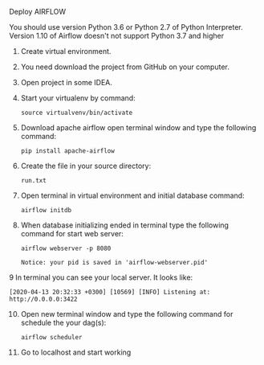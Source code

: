 Deploy AIRFLOW


You should use version Python 3.6 or Python 2.7 of Python Interpreter.
Version 1.10 of Airflow doesn't not support Python 3.7 and higher
 

1. Create virtual environment. 

2. You need download the project from GitHub on your computer.

3. Open project in some IDEA. 

4. Start your virtualenv by command: 
    ```
    source virtualvenv/bin/activate
 
5. Download apache airflow open terminal window and type the following command:
    ```
   pip install apache-airflow

6. Create the file in your source directory:
    ```
   run.txt

7. Open terminal in virtual environment and initial database command: 
    ````
    airflow initdb
   
8. When database initializing ended in terminal type the following command for start web server:
    ```
   airflow webserver -p 8080
   
   Notice: your pid is saved in 'airflow-webserver.pid'
   
9 In terminal you can see your local server. It looks like:

    [2020-04-13 20:32:33 +0300] [10569] [INFO] Listening at: http://0.0.0.0:3422 

10. Open new terminal window and type the following command for schedule the your dag(s):
    ```
    airflow scheduler
    
11. Go to localhost and start working
